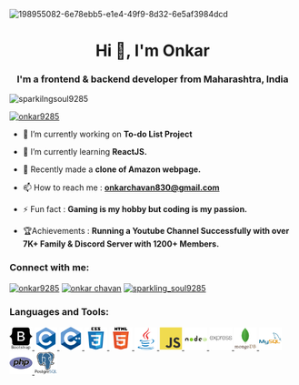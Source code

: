 
![198955082-6e78ebb5-e1e4-49f9-8d32-6e5af3984dcd](https://github.com/sparklingsoul9285/SparklingSoul/assets/96675205/aa6f7b51-7bf6-46cc-b87c-31c89f36bf81)

<h1 align="center">Hi 👋, I'm Onkar</h1>
<h3 align="center">I'm a frontend & backend developer from Maharashtra, India</h3>

<p align="left"> <img src="https://komarev.com/ghpvc/?username=sparkilngsoul9285&label=Profile%20views&color=0e75b6&style=flat" alt="sparkilngsoul9285" /> </p>

<p align="left"> <a href="https://twitter.com/onkar9285" target="blank"><img src="https://img.shields.io/twitter/follow/onkar9285?logo=twitter&style=for-the-badge" alt="onkar9285" /></a> </p>

- 🔭 I’m currently working on **To-do List Project**

- 🌱 I’m currently learning **ReactJS.**

- 👯 Recently made a **clone of Amazon webpage.**

- 📫 How to reach me : **onkarchavan830@gmail.com**

- ⚡ Fun fact : **Gaming is my hobby but coding is my passion.**

- 🏆Achievements : **Running a Youtube Channel Successfully with over 7K+ Family & Discord Server with 1200+ Members.**

<h3 align="left">Connect with me:</h3>
<p align="left">
<a href="https://twitter.com/onkar9285" target="blank"><img align="center" src="https://raw.githubusercontent.com/rahuldkjain/github-profile-readme-generator/master/src/images/icons/Social/twitter.svg" alt="onkar9285" height="30" width="40" /></a>
<a href="https://linkedin.com/in/onkar chavan" target="blank"><img align="center" src="https://raw.githubusercontent.com/rahuldkjain/github-profile-readme-generator/master/src/images/icons/Social/linked-in-alt.svg" alt="onkar chavan" height="30" width="40" /></a>
<a href="https://instagram.com/sparkling_soul9285" target="blank"><img align="center" src="https://raw.githubusercontent.com/rahuldkjain/github-profile-readme-generator/master/src/images/icons/Social/instagram.svg" alt="sparkling_soul9285" height="30" width="40" /></a>
</p>

<h3 align="left">Languages and Tools:</h3>
<p align="left"> 
<a href="https://getbootstrap.com" target="_blank" rel="noreferrer"> <img src="https://raw.githubusercontent.com/devicons/devicon/master/icons/bootstrap/bootstrap-plain-wordmark.svg" alt="bootstrap" width="40" height="40"/> </a> 
<a href="https://www.cprogramming.com/" target="_blank" rel="noreferrer"> <img src="https://raw.githubusercontent.com/devicons/devicon/master/icons/c/c-original.svg" alt="c" width="40" height="40"/> </a> 
<a href="https://www.w3schools.com/cpp/" target="_blank" rel="noreferrer"> <img src="https://raw.githubusercontent.com/devicons/devicon/master/icons/cplusplus/cplusplus-original.svg" alt="cplusplus" width="40" height="40"/> </a> 
<a href="https://www.w3schools.com/css/" target="_blank" rel="noreferrer"> <img src="https://raw.githubusercontent.com/devicons/devicon/master/icons/css3/css3-original-wordmark.svg" alt="css3" width="40" height="40"/> </a> 
<a href="https://www.w3.org/html/" target="_blank" rel="noreferrer"> <img src="https://raw.githubusercontent.com/devicons/devicon/master/icons/html5/html5-original-wordmark.svg" alt="html5" width="40" height="40"/> </a>
<a href="https://www.java.com" target="_blank" rel="noreferrer"> <img src="https://raw.githubusercontent.com/devicons/devicon/master/icons/java/java-original.svg" alt="java" width="40" height="40"/> </a> 
<a href="https://developer.mozilla.org/en-US/docs/Web/JavaScript" target="_blank" rel="noreferrer"> <img src="https://raw.githubusercontent.com/devicons/devicon/master/icons/javascript/javascript-original.svg" alt="javascript" width="40" height="40"/> </a>
<a href="https://nodejs.org" target="_blank" rel="noreferrer"> <img src="https://raw.githubusercontent.com/devicons/devicon/master/icons/nodejs/nodejs-original-wordmark.svg" alt="nodejs" width="40" height="40"/> </a>
<a href="https://expressjs.com" target="_blank" rel="noreferrer"> <img src="https://raw.githubusercontent.com/devicons/devicon/master/icons/express/express-original-wordmark.svg" alt="express" width="40" height="40"/>
<a href="https://www.mongodb.com/" target="_blank" rel="noreferrer"> <img src="https://raw.githubusercontent.com/devicons/devicon/master/icons/mongodb/mongodb-original-wordmark.svg" alt="mongodb" width="40" height="40"/> </a> 
<a href="https://www.mysql.com/" target="_blank" rel="noreferrer"> <img src="https://raw.githubusercontent.com/devicons/devicon/master/icons/mysql/mysql-original-wordmark.svg" alt="mysql" width="40" height="40"/> </a>
<a href="https://www.php.net" target="_blank" rel="noreferrer"> <img src="https://raw.githubusercontent.com/devicons/devicon/master/icons/php/php-original.svg" alt="php" width="40" height="40"/> </a> 
<a href="https://www.postgresql.org" target="_blank" rel="noreferrer"> <img src="https://raw.githubusercontent.com/devicons/devicon/master/icons/postgresql/postgresql-original-wordmark.svg" alt="postgresql" width="40" height="40"/> </a> </p>
